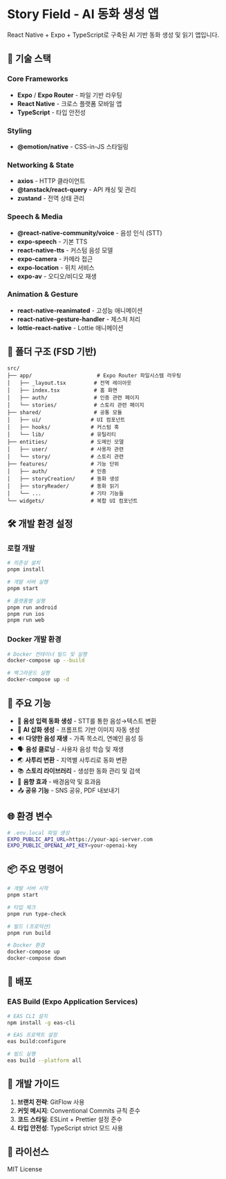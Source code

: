 # Story Field - AI 동화 생성 앱

React Native + Expo + TypeScript로 구축된 AI 기반 동화 생성 및 읽기 앱입니다.

## 🚀 기술 스택

### Core Frameworks
- **Expo** / **Expo Router** - 파일 기반 라우팅
- **React Native** - 크로스 플랫폼 모바일 앱
- **TypeScript** - 타입 안전성

### Styling
- **@emotion/native** - CSS-in-JS 스타일링

### Networking & State
- **axios** - HTTP 클라이언트
- **@tanstack/react-query** - API 캐싱 및 관리
- **zustand** - 전역 상태 관리

### Speech & Media
- **@react-native-community/voice** - 음성 인식 (STT)
- **expo-speech** - 기본 TTS
- **react-native-tts** - 커스텀 음성 모델
- **expo-camera** - 카메라 접근
- **expo-location** - 위치 서비스
- **expo-av** - 오디오/비디오 재생

### Animation & Gesture
- **react-native-reanimated** - 고성능 애니메이션
- **react-native-gesture-handler** - 제스처 처리
- **lottie-react-native** - Lottie 애니메이션

## 📁 폴더 구조 (FSD 기반)

```
src/
├── app/                     # Expo Router 파일시스템 라우팅
│   ├── _layout.tsx         # 전역 레이아웃
│   ├── index.tsx           # 홈 화면
│   ├── auth/               # 인증 관련 페이지
│   └── stories/            # 스토리 관련 페이지
├── shared/                 # 공통 모듈
│   ├── ui/                # UI 컴포넌트
│   ├── hooks/             # 커스텀 훅
│   └── lib/               # 유틸리티
├── entities/              # 도메인 모델
│   ├── user/              # 사용자 관련
│   └── story/             # 스토리 관련
├── features/              # 기능 단위
│   ├── auth/              # 인증
│   ├── storyCreation/     # 동화 생성
│   ├── storyReader/       # 동화 읽기
│   └── ...                # 기타 기능들
└── widgets/               # 복합 UI 컴포넌트
```

## 🛠️ 개발 환경 설정

### 로컬 개발

```bash
# 의존성 설치
pnpm install

# 개발 서버 실행
pnpm start

# 플랫폼별 실행
pnpm run android
pnpm run ios
pnpm run web
```

### Docker 개발 환경

```bash
# Docker 컨테이너 빌드 및 실행
docker-compose up --build

# 백그라운드 실행
docker-compose up -d
```

## 📱 주요 기능

- 🎤 **음성 입력 동화 생성** - STT를 통한 음성→텍스트 변환
- 🎨 **AI 삽화 생성** - 프롬프트 기반 이미지 자동 생성
- 🔊 **다양한 음성 재생** - 가족 목소리, 연예인 음성 등
- 🗣️ **음성 클로닝** - 사용자 음성 학습 및 재생
- 🌏 **사투리 변환** - 지역별 사투리로 동화 변환
- 📚 **스토리 라이브러리** - 생성한 동화 관리 및 검색
- 🎵 **음향 효과** - 배경음악 및 효과음
- 📤 **공유 기능** - SNS 공유, PDF 내보내기

## 🌐 환경 변수

```bash
# .env.local 파일 생성
EXPO_PUBLIC_API_URL=https://your-api-server.com
EXPO_PUBLIC_OPENAI_API_KEY=your-openai-key
```

## 📦 주요 명령어

```bash
# 개발 서버 시작
pnpm start

# 타입 체크
pnpm run type-check

# 빌드 (프로덕션)
pnpm run build

# Docker 환경
docker-compose up
docker-compose down
```

## 🚀 배포

### EAS Build (Expo Application Services)

```bash
# EAS CLI 설치
npm install -g eas-cli

# EAS 프로젝트 설정
eas build:configure

# 빌드 실행
eas build --platform all
```

## 🤝 개발 가이드

1. **브랜치 전략**: GitFlow 사용
2. **커밋 메시지**: Conventional Commits 규칙 준수
3. **코드 스타일**: ESLint + Prettier 설정 준수
4. **타입 안전성**: TypeScript strict 모드 사용

## 📄 라이선스

MIT License 